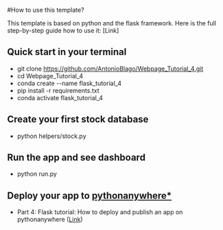 #How to use this template?

This template is based on python and the flask framework.
Here is the full step-by-step guide how to use it:
[Link]

## Quick start in your terminal
- git clone https://github.com/AntonioBlago/Webpage_Tutorial_4.git
- cd Webpage_Tutorial_4
- conda create --name flask_tutorial_4
- pip install -r requirements.txt 
- conda activate flask_tutorial_4

## Create your first stock database
- python helpers/stock.py

## Run the app and see dashboard
- python run.py

## Deploy your app to [pythonanywhere*](https://www.pythonanywhere.com/?affiliate_id=007ce8a4)
- Part 4: Flask tutorial: How to deploy and publish an app on pythonanywhere ([Link](https://antonioblago.medium.com/flask-tutorial-how-to-deploy-and-publish-an-app-on-pythonanywhere-225314160914))
